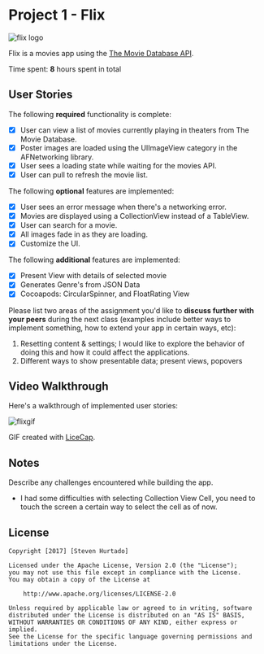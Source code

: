 # Project 1 - Flix

![flix logo](https://cloud.githubusercontent.com/assets/11231583/22633912/392c6784-ebf3-11e6-833e-f5aa665cef58.png)

Flix is a movies app using the [The Movie Database API](http://docs.themoviedb.apiary.io/#).

Time spent: **8** hours spent in total

## User Stories

The following **required** functionality is complete:

- [X] User can view a list of movies currently playing in theaters from The Movie Database.
- [X] Poster images are loaded using the UIImageView category in the AFNetworking library.
- [X] User sees a loading state while waiting for the movies API.
- [X] User can pull to refresh the movie list.

The following **optional** features are implemented:

- [X] User sees an error message when there's a networking error.
- [X] Movies are displayed using a CollectionView instead of a TableView.
- [X] User can search for a movie.
- [X] All images fade in as they are loading.
- [X] Customize the UI.

The following **additional** features are implemented:

- [X] Present View with details of selected movie
- [X] Generates Genre's from JSON Data
- [X] Cocoapods: CircularSpinner, and FloatRating View

Please list two areas of the assignment you'd like to **discuss further with your peers** during the next class (examples include better ways to implement something, how to extend your app in certain ways, etc):

1. Resetting content & settings; I would like to explore the behavior of doing this and how it could affect the applications.
2. Different ways to show presentable data; present views, popovers

## Video Walkthrough 

Here's a walkthrough of implemented user stories:

![flixgif](https://cloud.githubusercontent.com/assets/11231583/22634228/c7942424-ebf5-11e6-9042-0fce21e1d08b.gif)

GIF created with [LiceCap](http://www.cockos.com/licecap/).

## Notes

Describe any challenges encountered while building the app.
- I had some difficulties with selecting Collection View Cell, you need to touch the screen a certain way to select the cell as of now.

## License

    Copyright [2017] [Steven Hurtado]

    Licensed under the Apache License, Version 2.0 (the "License");
    you may not use this file except in compliance with the License.
    You may obtain a copy of the License at

        http://www.apache.org/licenses/LICENSE-2.0

    Unless required by applicable law or agreed to in writing, software
    distributed under the License is distributed on an "AS IS" BASIS,
    WITHOUT WARRANTIES OR CONDITIONS OF ANY KIND, either express or implied.
    See the License for the specific language governing permissions and
    limitations under the License.
